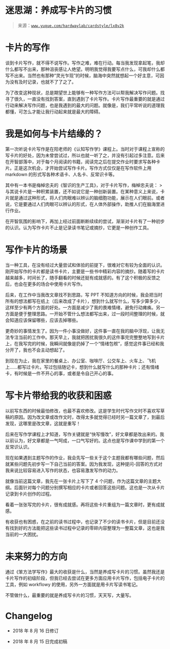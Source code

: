 # 迷思湖：养成写卡片的习惯

> 来源：[`www.yuque.com/hardwaylab/cardstyle/lx8v2k`](https://www.yuque.com/hardwaylab/cardstyle/lx8v2k)



# 卡片的写作 

谈到卡片写作，就不得不说写作。写作之难，难在行动。每当我发现拿起笔，我却什么都写不出来，那种沮丧感让人绝望。明明我觉得我要写点什么，可我却什么都写不出来。当然也有那种“灵光乍现”的时候，脑海中突然就想起一个好主意，可因为没有及时记录，也就不了了之了。 

为了改变这种现状，总是期望世上能够有一种写作方法可以帮我解决写作问题。找寻了很久，一直没有找到答案，直到遇到了卡片写作。卡片写作最重要的就是通过行动来解决写作问题，也是我遇到的最大的问题。就像是，我们平常听说的道理我都懂，可怎么才能让我行动起来就是最大的障碍。 

# 我是如何与卡片结缘的？ 

第一次听说卡片写作是在阳老师的《认知写作学》课程上。当时对于课程上宣称的写卡片的好处，因为未曾尝试过，所以也就一听了之，并没有引起过多注意。后来在开智部落中，对于每个月阅读的书籍，阅读完之后在提交作业时要求写各种卡片。正是这次机会，才开始尝试写作卡片。写作方式仅仅是在写作软件上用 markdown 的形式写各种术语卡、人名卡、反常识卡等。 

其中有一本书是梅棹忠夫的《智识的生产工具》，对于卡片写作，梅棹忠夫说： > 与其说卡片是一种积累装置，还不如说它是一种创新装置。在某种意义上来说，卡片就是通过这种形式，将人们肉眼难以辨认的脑细胞功能，展示在人们眼前。或者说，它是要通过人们肉眼可以辨认的形式，在人体外部操作，助推人们在脑海里进行作业。 

在开智氛围的影响下，再加上经过前面断断续续的尝试，渐渐对卡片有了一种初步的认识。认为写作卡片不止是记录读书笔记或摘抄，它更是一种创作工具。 

# 写作卡片的场景 

当一种工具，在没有经过大量尝试和体验的前提下，很难对它有较为全面的认识。刚开始写作的卡片都是读书卡片，主要是一些书中精彩内容的摘抄。随着写的卡片越来越多，时间长了，随手翻看的时候还挺有成就感的。有了这个积极的反馈之后，也会在更多的场合中使用卡片写作。 

后来，在工作中当我改文章找不到思路，写 PPT 不知道方向的时候，我会把当时所有的想法都写在纸上（后来改成了卡片），想到什么就写什么，写多少算多少，这样至少有两个方面的好处。一方面是减少了我的畏难情绪，避免行动瘫痪。另一方面是便于整理思路。一开始不管什么想法都写出来，过一段时间整理的时候，就会知道应该保留哪些，应该去掉哪些。 

更奇妙的事情发生了。因为一件小事没做好，这件事一直在我的脑中浮现，让我无法专注当前的工作中。那天早上，我就把困扰我很久的这件事完完整整地写到卡片上，在我写完的时候，我瞬间就像是扔掉了一个“情绪包袱”，感觉这件事已经和我分开了，我也不会主动想起了。 

到现在为止，我在家里的餐桌上、办公室、咖啡厅、公交车上、火车上、飞机上……都写过卡片。写过包括随记卡，想到什么就写什么的那种卡片；还有情绪卡，有时候是一件不开心的事，或者是令自己开心的事。 

# 写卡片带给我的收获和困惑 

以前写东西的时候最怕修改，也最不喜欢修改。这是学生时代写作文时不喜欢写草稿的原因。因为改文章或改作文时，改得太多就觉得已经时另一篇文章了，到最后发现，这哪里是改文章，这就是重写！ 

后来在写作学课程上才知道，写作关键就是“快写慢改”，好文章都是改出来的。我以前认为，好文章都是一气呵成，一口气写好的。这点也是写作课中学到的第一个反常识认识。 

现在如果遇到主题写作的作业，我会先写一些关于这个主题我都有哪些问题，然后就某些问题先初步写一下自己当前的答案。因为我发现，这种提问-回答的方式对我来说比较容易进入写作的状态，也容易激发写作的动力。 

就像当前这篇文章，我先在一张卡片上写下了 4 个问题，作为这篇文章的主题大纲。后面针对每个问题分别撰写相应的卡片或者回答这些问题。这也是一次从卡片记录到卡片创作的过程。 

看着一张张写完的卡片，很有成就感。再将这些卡片重组为一篇文章时，更有成就感。 

有收获也有困惑，在之前的读书过程中，也记录了不少的读书卡片，但是目前还没有找到好的方法能把这些读书过程中记录的零碎内容整理为一整篇文章，这也是我当前的一大困扰。 

# 未来努力的方向 

通过《笨方法学写作》最大的收获是什么，当然是养成写卡片的习惯。虽然我还是卡片写作的初级阶段，但我已经去尝试在更多方面应用卡片写作，包括电子卡片的工具，例如 workflowy 的使用，另外一方面就是用卡片写读书笔记。 

不管做什么，最重要的就是养成写卡片的习惯，天天写，大量写。 

# Changelog 

+   2018 年 8 月 16 日修订 

+   2018 年 8 月 15 日完成初稿